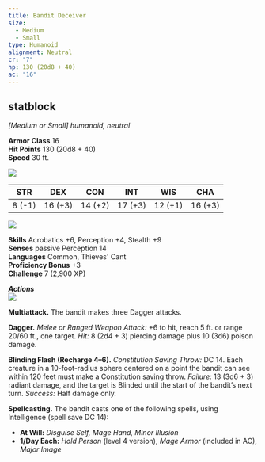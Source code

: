 ```yaml
---
title: Bandit Deceiver
size:
  - Medium
  - Small
type: Humanoid
alignment: Neutral
cr: "7"
hp: 130 (20d8 + 40)
ac: "16"
---
```


## statblock

_[Medium or Small] humanoid, neutral_

**Armor Class** 16  
**Hit Points** 130 (20d8 + 40)  
**Speed** 30 ft.  

![](https://www.dndbeyond.com/file-attachments/0/579/stat-block-header-bar.svg)

|STR|DEX|CON|INT|WIS|CHA|
|---|---|---|---|---|---|
|8 (-1)|16 (+3)|14 (+2)|17 (+3)|12 (+1)|16 (+3)|

![](https://www.dndbeyond.com/file-attachments/0/579/stat-block-header-bar.svg)

**Skills** Acrobatics +6, Perception +4, Stealth +9  
**Senses** passive Perception 14  
**Languages** Common, Thieves' Cant  
**Proficiency Bonus** +3  
**Challenge** 7 (2,900 XP)  

_**Actions**_  
![](https://www.dndbeyond.com/file-attachments/0/579/stat-block-header-bar.svg)

**Multiattack.** The bandit makes three Dagger attacks.  

**Dagger.** _Melee or Ranged Weapon Attack:_ +6 to hit, reach 5 ft. or range 20/60 ft., one target. _Hit:_ 8 (2d4 + 3) piercing damage plus 10 (3d6) poison damage.  

**Blinding Flash (Recharge 4–6).** _Constitution Saving Throw:_ DC 14. Each creature in a 10-foot-radius sphere centered on a point the bandit can see within 120 feet must make a Constitution saving throw. _Failure:_ 13 (3d6 + 3) radiant damage, and the target is Blinded until the start of the bandit’s next turn. _Success:_ Half damage only.  

**Spellcasting.** The bandit casts one of the following spells, using Intelligence (spell save DC 14):  
- **At Will:** *Disguise Self, Mage Hand, Minor Illusion*  
- **1/Day Each:** *Hold Person* (level 4 version), *Mage Armor* (included in AC), *Major Image*
